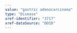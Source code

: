```yaml
---
value: "gastric adenocarcinoma"
type: "Disease"
xref-identifier: "3717"
xref-dataSource: "DOID"
---
```

